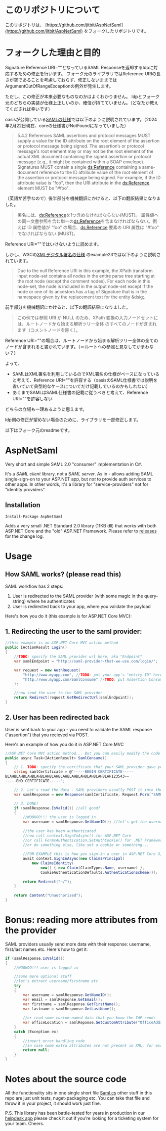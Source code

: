 # このリポジトリについて
このリポジトリは、
[https://github.com/jitbit/AspNetSaml](https://github.com/jitbit/AspNetSaml)
をフォークしたリポジトリです。

# フォークした理由と目的
Signature Reference URI=""となっているSAML Responseを返却するIdpに対応するための修正を行います。
フォーク元のライブラリではReference URIの長さが空であることを考慮しておらず、修正しないままではArgumentOutOfRangeExceptionの例外が発生します。

ただし、この修正が本来必要なものなのかはよくわかりません。
Idpとフォーク元のどちらの実装が仕様上正しいのか、確信が持てていません。（どなたか教えてくだされば幸いです）

oasisが公開している[SAMLの仕様](https://wiki.oasis-open.org/security/FrontPage)では以下のように説明されています。（2024年2月22日現在、coreの仕様書がNotFoundになっていました）
>5.4.2 References
>SAML assertions and protocol messages MUST supply a value for the ID attribute on the root element of
the assertion or protocol message being signed. The assertion’s or protocol message's root element may
or may not be the root element of the actual XML document containing the signed assertion or protocol
message (e.g., it might be contained within a SOAP envelope).
Signatures MUST contain a single <ds:Reference> containing a same-document reference to the ID
attribute value of the root element of the assertion or protocol message being signed. For example, if the
ID attribute value is "foo", then the URI attribute in the <ds:Reference> element MUST be "#foo".

（英語が苦手なので）後半部分を機械翻訳にかけると、以下の翻訳結果になりました。
>署名には、<ds:Reference>を1つ含めなければならない(MUST)。
属性値への同一文書参照を含む単一の<ds:Reference>を含まなければならない。例えば
ID 属性値が "foo" の場合、<ds:Reference> 要素の URI 属性は "#foo" でなければならない (MUST)。

Reference URI=""ではいけないように読めます。

しかし、W3Cの[XMLデジタル署名の仕様](https://www.w3.org/TR/xmldsig-core/)
のexample23では以下のように説明されています。
>Due to the null Reference URI in this example, the XPath transform input node-set contains all nodes in the entire parse tree starting at the root node (except the comment nodes). For each node in this node-set, the node is included in the output node-set except if the node or one of its ancestors has a tag of Signature that is in the namespace given by the replacement text for the entity &dsig;.

前半部分を機械翻訳にかけると、以下の翻訳結果になりました。
>この例では参照 URI が NULL のため、XPath 変換の入力ノードセットには、ルートノードから始まる解析ツリー全体 のすべてのノードが含まれます（コメントノードを除く）。

Reference URI=""の場合は、ルートノードから始まる解析ツリー全体の全てのノードが含まれると書かれています。（＝ルートへの参照と見なしてかまわない？）

よって、

- SAMLはXML署名を利用しているのでXML署名の仕様がベースになっていると考えて、Reference URI=""を許容する（oasisのSAML仕様書では説明を省いていて典型的なケースについてだけ記載しているのかもしれない）
- あくまでSAMLはSAML仕様書の記載に従うべきと考えて、Reference URI=""を許容しない

どちらの立場も一理あるように思えます。

Idp側の修正が望めない場合のために、ライブラリを一部修正します。

以下はフォーク元のreadmeです。

<!--![](https://github.com/jitbit/AspNetSaml/actions/workflows/dotnet.yml/badge.svg)-->

# AspNetSaml

Very short and simple SAML 2.0 "consumer" implementation in C#.

It's a *SAML client* library, not a *SAML server*. As in - allows adding SAML single-sign-on to your ASP.NET app, but *not* to provide auth services to other apps. In other words, it's a library for "service-providers" not for "identity providers".

## Installation

`Install-Package AspNetSaml`

Adds a very small .NET Standard 2.0 library (11KB dll) that works with both ASP.NET Core and the "old" ASP.NET Framework. Please refer to [releases](https://github.com/jitbit/AspNetSaml/releases) for the change log.

# Usage

## How SAML works? (please read this)

SAML workflow has 2 steps:

1. User is redirected to the SAML provider (with some magic in the query-string) where he authenticates
2. User is redirected back to your app, where you validate the payload

Here's how you do it (this example is for ASP.NET Core MVC):

## 1. Redirecting the user to the saml provider:

```c#
//this example is an ASP.NET Core MVC action method
public IActionResult Login()
{
	//TODO: specify the SAML provider url here, aka "Endpoint"
	var samlEndpoint = "http://saml-provider-that-we-use.com/login/";

	var request = new AuthRequest(
		"http://www.myapp.com", //TODO: put your app's "entity ID" here
		"http://www.myapp.com/SamlConsume" //TODO: put Assertion Consumer URL (where the provider should redirect users after authenticating)
	);

	//now send the user to the SAML provider
	return Redirect(request.GetRedirectUrl(samlEndpoint));
}
```

## 2. User has been redirected back

User is sent back to your app - you need to validate the SAML response ("assertion") that you recieved via POST.

Here's an example of how you do it in ASP.NET Core MVC

```c#
//ASP.NET Core MVC action method... But you can easily modify the code for old .NET Framework, Web-forms etc.
public async Task<IActionResult> SamlConsume()
{
	// 1. TODO: specify the certificate that your SAML provider gave you
	string samlCertificate = @"-----BEGIN CERTIFICATE-----
BLAHBLAHBLAHBLAHBLAHBLAHBLAHBLAHBLAHBLAHBLAHBLAH123543==
-----END CERTIFICATE-----";

	// 2. Let's read the data - SAML providers usually POST it into the "SAMLResponse" var
	var samlResponse = new Response(samlCertificate, Request.Form["SAMLResponse"]);

	// 3. DONE!
	if (samlResponse.IsValid()) //all good?
	{
		//WOOHOO!!! the user is logged in
		var username = samlResponse.GetNameID(); //let's get the username
		
		//the user has been authenticated
		//now call context.SignInAsync() for ASP.NET Core
		//or call FormsAuthentication.SetAuthCookie() for .NET Framework
		//or do something else, like set a cookie or something...
		
		//FOR EXAMPLE this is how you sign-in a user in ASP.NET Core 3,5,6,7
		await context.SignInAsync(new ClaimsPrincipal(
			new ClaimsIdentity(
				new[] { new Claim(ClaimTypes.Name, username) },
				CookieAuthenticationDefaults.AuthenticationScheme)));
		
		return Redirect("~/");
	}
	
	return Content("Unauthorized");
}
```

# Bonus: reading more attributes from the provider

SAML providers usually send more data with their response: username, first/last names etc. Here's how to get it:

```c#
if (samlResponse.IsValid())
{
	//WOOHOO!!! user is logged in

	//Some more optional stuff
	//let's extract username/firstname etc
	try
	{
		var username = samlResponse.GetNameID();
		var email = samlResponse.GetEmail();
		var firstname = samlResponse.GetFirstName();
		var lastname = samlResponse.GetLastName();
		
		//or read some custom-named data that you know the IdP sends
		var officeLocation = samlReponse.GetCustomAttribute("OfficeAddress");
	}
	catch (Exception ex)
	{
		//insert error handling code
		//in case some extra attributes are not present in XML, for example
		return null;
	}
}
```

# Notes about the source code

All the functionality sits in one single short file [Saml.cs](https://github.com/jitbit/AspNetSaml/blob/master/AspNetSaml/Saml.cs) other stuff in this repo are just unit tests, nuget-packaging etc. You can take that file and throw it in your project, it should work just fine.

P.S. This library has been battle-tested for years in production in our [helpdesk app](https://www.jitbit.com/helpdesk/) please check it out if you're looking for a ticketing system for your team. Cheers.
